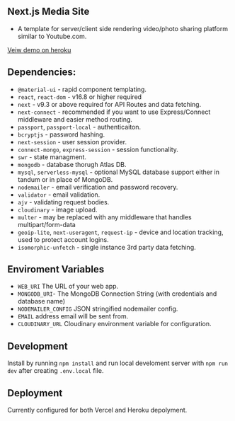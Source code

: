## Next.js Media Site

- A template for server/client side rendering video/photo sharing platform similar to Youtube.com.

[Veiw demo on heroku](https://media-site.herokuapp.com/)

## Dependencies:

- `@material-ui` - rapid component templating.
- `react`, `react-dom` - v16.8 or higher required
- `next` - v9.3 or above required for API Routes and data fetching.
- `next-connect` - recommended if you want to use Express/Connect middleware and easier method routing.
- `passport`, `passport-local` - authenticaiton.
- `bcryptjs` - password hashing.
- `next-session` - user session provider.
- `connect-mongo`, `express-session` - session functionality.
- `swr` - state managment.
- `mongodb` - database thorugh Atlas DB.
- `mysql`, `serverless-mysql` - optional MySQL database support either in tandum or in place of MongoDB. 
- `nodemailer` - email verification and password recovery. 
- `validator` - email validation.
- `ajv` - validating request bodies.
- `cloudinary` - image upload.
- `multer` -  may be replaced with any middleware that handles multipart/form-data
- `geoip-lite`, `next-useragent`, `request-ip` - device and location tracking, used to protect account logins.
- `isomorphic-unfetch` - single instance 3rd party data fetching.

## Enviroment Variables

- `WEB_URI` The URL of your web app.
- `MONGODB_URI`- The MongoDB Connection String (with credentials and database name)
- `NODEMAILER_CONFIG` JSON stringified nodemailer config. 
- `EMAIL` address email will be sent from.
- `CLOUDINARY_URL` Cloudinary environment variable for configuration.

## Development
Install by running `npm install` and run local develoment server with `npm run dev` after creating `.env.local` file.

## Deployment
Currently configured for both Vercel and Heroku depolyment. 
